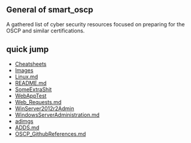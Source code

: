 ## General of **smart_oscp**

A gathered list of cyber security resources 
focused on preparing for the OSCP and similar 
certifications.

## quick jump

* [Cheatsheets](./Cheatsheets/)
* [Images](./Images/)
* [Linux.md](./Linux.md)
* [README.md](./README.md)
* [SomeExtraShit](./SomeExtraShit/)
* [WebAppTest](./WebAppTest/)
* [Web_Requests.md](./Web_Requests.md)
* [WinServer2012r2Admin](./WinServer2012r2Admin/)
* [WindowsServerAdministration.md](./WindowsServerAdministration.md)
* [adimgs](./adimgs/)
* [ ADDS.md ](./ADDS.md)
* [OSCP_GithubReferences.md](./OSCP_GithubReferences.md)
